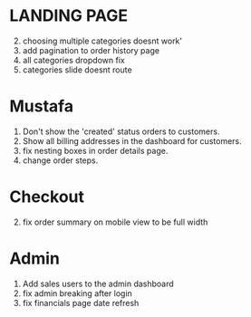 # LANDING PAGE

2.  choosing multiple categories doesnt work'
3.  add pagination to order history page
4.  all categories dropdown fix
5.  categories slide doesnt route

# Mustafa

1. Don't show the 'created' status orders to customers.
2. Show all billing addresses in the dashboard for customers.
3. fix nesting boxes in order details page.
4. change order steps.

# Checkout

2. fix order summary on mobile view to be full width

# Admin

1. Add sales users to the admin dashboard
2. fix admin breaking after login
3. fix financials page date refresh
